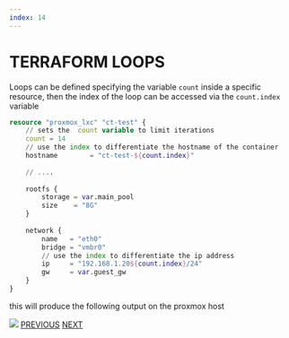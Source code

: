 ```yaml
---
index: 14
---
```

# TERRAFORM LOOPS

Loops can be defined  specifying the variable `count` inside a specific resource, then the index of the loop  can be accessed via the `count.index` variable

```terraform
resource "proxmox_lxc" "ct-test" {
	// sets the  count variable to limit iterations
	count = 14
	// use the index to differentiate the hostname of the container
	hostname        = "ct-test-${count.index}"
 
	// ....
 
	rootfs {
		storage = var.main_pool
		size    = "8G"
	}
 
	network {
		name   = "eth0"
		bridge = "vmbr0"
		// use the index to differentiate the ip address
		ip     = "192.168.1.20${count.index}/24"
		gw     = var.guest_gw
	}
}
```

this will produce the following output on the proxmox host

![](Pasted%20image%2020241117151330.png)
[PREVIOUS](pages/proxmox/PROXMOX_HOOKS.md) [NEXT](pages/utils/MATHJAX_CHEETSHEET.md)
